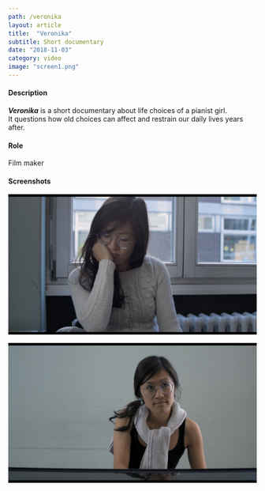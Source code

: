 ```yaml
---
path: /veronika
layout: article
title:  "Veronika"
subtitle: Short documentary
date: "2018-11-03"
category: video
image: "screen1.png"
---
```


#### Description
__*Veronika*__ is a short documentary about life choices of a pianist girl.  
It questions how old choices can affect and restrain our daily lives years after.

#### Role
Film maker


#### Screenshots

![](screen1.png)

![](screen2.png)



